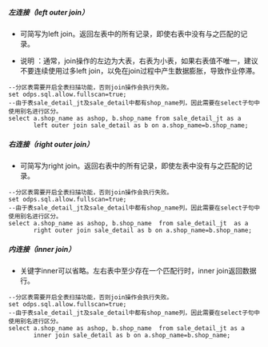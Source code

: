 ##### 左连接（left outer join）

- 可简写为left join。返回左表中的所有记录，即使右表中没有与之匹配的记录。

- 说明 ：通常，join操作的左边为大表，右表为小表，如果右表值不唯一，建议不要连续使用过多left join，以免在join过程中产生数据膨胀，导致作业停滞。

```
--分区表需要开启全表扫描功能，否则join操作会执行失败。
set odps.sql.allow.fullscan=true;
--由于表sale_detail_jt及sale_detail中都有shop_name列，因此需要在select子句中使用别名进行区分。
select a.shop_name as ashop, b.shop_name from sale_detail_jt as a 
       left outer join sale_detail as b on a.shop_name=b.shop_name;
```



##### 右连接（right outer join）

- 可简写为right join。返回右表中的所有记录，即使左表中没有与之匹配的记录。

```
--分区表需要开启全表扫描功能，否则join操作会执行失败。
set odps.sql.allow.fullscan=true;
--由于表sale_detail_jt及sale_detail中都有shop_name列，因此需要在select子句中使用别名进行区分。
select a.shop_name as ashop, b.shop_name  from sale_detail_jt  as a 
       right outer join sale_detail as b on a.shop_name=b.shop_name;
```





##### 内连接（inner join）

- 关键字inner可以省略。左右表中至少存在一个匹配行时，inner join返回数据行。

```
--分区表需要开启全表扫描功能，否则join操作会执行失败。
set odps.sql.allow.fullscan=true;
--由于表sale_detail_jt及sale_detail中都有shop_name列，因此需要在select子句中使用别名进行区分。
select a.shop_name as ashop, b.shop_name  from sale_detail_jt as a 
       inner join sale_detail as b on a.shop_name=b.shop_name;
```



